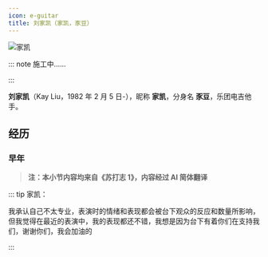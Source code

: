 ```yaml
---
icon: e-guitar
title: 刘家凯（家凯，豕豆）
---
```


![家凯](https://cdn.jsdelivr.net/gh/kaluojushi/sodaguide@picbed/members/sodagreen/jiakai.jpg)

::: note 施工中……

:::

**刘家凯**（Kay Liu，1982 年 2 月 5 日-），昵称 **家凯**，分身名 **豕豆**，乐团电吉他手。

## 经历

### 早年

> **注：本小节内容均来自《苏打志 1》，内容经过 AI 简体翻译**

::: tip 家凯：

我承认自己不太专业，表演时的情绪和表现都会被台下观众的反应和数量所影响，但我觉得在最近的表演中，我的表现都还不错，我想是因为台下有着你们在支持我们，谢谢你们，我会加油的

:::

